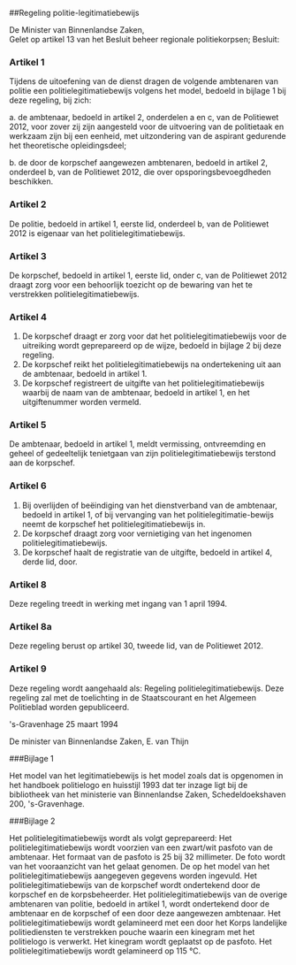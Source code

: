 <meta http-equiv='Content-Type' content='text/html; charset=utf-8' />

##Regeling politie-legitimatiebewijs

De Minister van Binnenlandse Zaken,  
Gelet op artikel 13 van het Besluit beheer regionale politiekorpsen;
Besluit:    

### Artikel  1  

Tijdens de uitoefening van de dienst dragen de volgende ambtenaren van politie een politielegitimatiebewijs volgens het model, bedoeld in bijlage 1 bij deze regeling, bij zich: 

a. de ambtenaar, bedoeld in artikel 2, onderdelen a en c, van de Politiewet 2012, voor zover zij zijn aangesteld voor de uitvoering van de politietaak en werkzaam zijn bij een eenheid, met uitzondering van de aspirant gedurende het theoretische opleidingsdeel;  

b. de door de korpschef aangewezen ambtenaren, bedoeld in artikel 2, onderdeel b, van de Politiewet 2012, die over opsporingsbevoegdheden beschikken.   

### Artikel  2  

De politie, bedoeld in artikel 1, eerste lid, onderdeel b, van de Politiewet 2012 is eigenaar van het politielegitimatiebewijs. 

### Artikel  3  

De korpschef, bedoeld in artikel 1, eerste lid, onder c, van de Politiewet 2012 draagt zorg voor een behoorlijk toezicht op de bewaring van het te verstrekken politielegitimatiebewijs. 

### Artikel  4  

1.  De korpschef draagt er zorg voor dat het politielegitimatiebewijs voor de uitreiking wordt geprepareerd op de wijze, bedoeld in bijlage 2 bij deze regeling.   
2.  De korpschef reikt het politielegitimatiebewijs na ondertekening uit aan de ambtenaar, bedoeld in artikel 1.   
3.  De korpschef registreert de uitgifte van het politielegitimatiebewijs waarbij de naam van de ambtenaar, bedoeld in artikel 1, en het uitgiftenummer worden vermeld.  

### Artikel  5  

De ambtenaar, bedoeld in artikel 1, meldt vermissing, ontvreemding en geheel of gedeeltelijk tenietgaan van zijn politielegitimatiebewijs terstond aan de korpschef. 

### Artikel  6  

1.  Bij overlijden of beëindiging van het dienstverband van de ambtenaar, bedoeld in artikel 1, of bij vervanging van het politielegitimatie-bewijs neemt de korpschef het politielegitimatiebewijs in.   
2.  De korpschef draagt zorg voor vernietiging van het ingenomen politielegitimatiebewijs.   
3.  De korpschef haalt de registratie van de uitgifte, bedoeld in artikel 4, derde lid, door.  

### Artikel  8  

Deze regeling treedt in werking met ingang van 1 april 1994. 

### Artikel  8a  

Deze regeling berust op artikel 30, tweede lid, van de Politiewet 2012.  

### Artikel  9  

Deze regeling wordt aangehaald als: Regeling politielegitimatiebewijs. Deze regeling zal met de toelichting in de Staatscourant en het Algemeen Politieblad worden gepubliceerd. 

's-Gravenhage 
25 maart 1994    

De 
minister van Binnenlandse Zaken, 
E. van Thijn     

###Bijlage 1 

Het model van het legitimatiebewijs is het model zoals dat is opgenomen in het handboek politielogo en huisstijl 1993 dat ter inzage ligt bij de bibliotheek van het ministerie van Binnenlandse Zaken, Schedeldoekshaven 200, 's-Gravenhage.

###Bijlage 2 

Het politielegitimatiebewijs wordt als volgt geprepareerd: Het politielegitimatiebewijs wordt voorzien van een zwart/wit pasfoto van de ambtenaar. Het formaat van de pasfoto is 25 bij 32 millimeter. De foto wordt van het vooraanzicht van het gelaat genomen. De op het model van het politielegitimatiebewijs aangegeven gegevens worden ingevuld. Het politielegitimatiebewijs van de korpschef wordt ondertekend door de korpschef en de korpsbeheerder. Het politielegitimatiebewijs van de overige ambtenaren van politie, bedoeld in artikel 1, wordt ondertekend door de ambtenaar en de korpschef of een door deze aangewezen ambtenaar. Het politielegitimatiebewijs wordt gelamineerd met een door het Korps landelijke politiediensten te verstrekken pouche waarin een kinegram met het politielogo is verwerkt. Het kinegram wordt geplaatst op de pasfoto. Het politielegitimatiebewijs wordt gelamineerd op 115 °C. 
